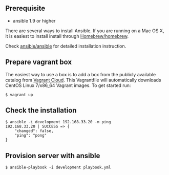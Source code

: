 ## Prerequisite
+ ansible 1.9 or higher

There are several ways to install Ansible. If you are running on a Mac OS X, it is easiest to install install through [Homebrew/homebrew](https://github.com/Homebrew/homebrew).

Check [ansible/ansible](https://github.com/ansible/ansible) for detailed installation instruction.

## Prepare vagrant box
The easiest way to use a box is to add a box from the publicly available catalog from [Vagrant Cloud](https://app.vagrantup.com/boxes/search). This Vagrantfile will automatically downloads CentOS Linux 7/x86_64 Vagrant images. To get started run:

```
$ vagrant up
```

## Check the installation
```
$ ansible -i development 192.168.33.20 -m ping
192.168.33.20 | SUCCESS => {
    "changed": false,
    "ping": "pong"
}
```

## Provision server with ansible
```
$ ansible-playbook -i development playbook.yml
```

